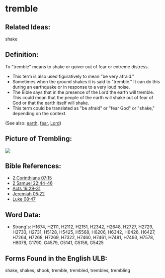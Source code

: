 # tremble

## Related Ideas:

shake

## Definition:

To "tremble" means to shake or quiver out of fear or extreme distress.

* This term is also used figuratively to mean "be very afraid."
* Sometimes when the ground shakes it is said to "tremble." It can do this during an earthquake or in response to a very loud noise.
* The Bible says that in the presence of the Lord the earth will tremble. This could mean that the people of the earth will shake out of fear of God or that the earth itself will shake.
* This term could be translated as "be afraid" or "fear God" or "shake," depending on the context.

(See also: [earth](../other/earth.md), [fear](../kt/fear.md), [Lord](../kt/lord.md))

## Picture of Trembling:

<a href="https://content.bibletranslationtools.org/WycliffeAssociates/en_tw/raw/branch/master/PNGs/t/Tremble.png"><img src="https://content.bibletranslationtools.org/WycliffeAssociates/en_tw/raw/branch/master/PNGs/t/Tremble.png" ></a>

## Bible References:

* [2 Corinthians 07:15](rc://en/tn/help/2co/07/15)
* [2 Samuel 22:44-46](rc://en/tn/help/2sa/22/44)
* [Acts 16:29-31](rc://en/tn/help/act/16/29)
* [Jeremiah 05:22](rc://en/tn/help/jer/05/22)
* [Luke 08:47](rc://en/tn/help/luk/08/47)

## Word Data:

* Strong's: H1674, H2111, H2112, H2151, H2342, H2648, H2727, H2729, H2730, H2731, H5128, H5425, H5568, H6206, H6342, H6426, H6427, H7264, H7268, H7269, H7322, H7460, H7461, H7481, H7493, H7578, H8078, G1790, G4579, G5141, G5156, G5425

## Forms Found in the English ULB:

shake, shakes, shook, tremble, trembled, trembles, trembling


